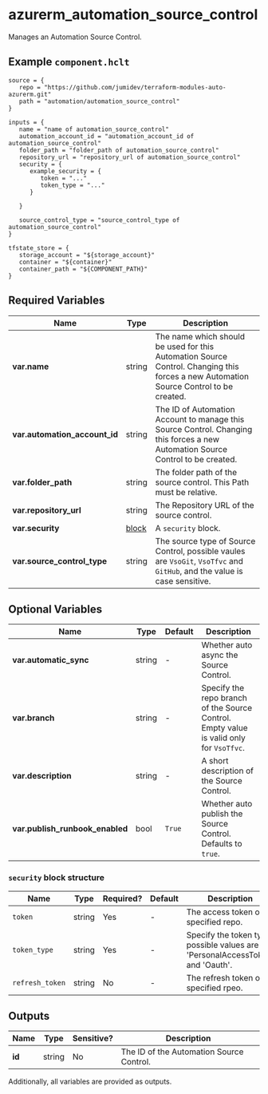 # azurerm_automation_source_control

Manages an Automation Source Control.

## Example `component.hclt`

```hcl
source = {
   repo = "https://github.com/jumidev/terraform-modules-auto-azurerm.git" 
   path = "automation/automation_source_control" 
}

inputs = {
   name = "name of automation_source_control" 
   automation_account_id = "automation_account_id of automation_source_control" 
   folder_path = "folder_path of automation_source_control" 
   repository_url = "repository_url of automation_source_control" 
   security = {
      example_security = {
         token = "..."   
         token_type = "..."   
      }
  
   }
 
   source_control_type = "source_control_type of automation_source_control" 
}

tfstate_store = {
   storage_account = "${storage_account}" 
   container = "${container}" 
   container_path = "${COMPONENT_PATH}" 
}

```

## Required Variables

| Name | Type |  Description |
| ---- | --------- |  ----------- |
| **var.name** | string |  The name which should be used for this Automation Source Control. Changing this forces a new Automation Source Control to be created. | 
| **var.automation_account_id** | string |  The ID of Automation Account to manage this Source Control. Changing this forces a new Automation Source Control to be created. | 
| **var.folder_path** | string |  The folder path of the source control. This Path must be relative. | 
| **var.repository_url** | string |  The Repository URL of the source control. | 
| **var.security** | [block](#security-block-structure) |  A `security` block. | 
| **var.source_control_type** | string |  The source type of Source Control, possible vaules are `VsoGit`, `VsoTfvc` and `GitHub`, and the value is case sensitive. | 

## Optional Variables

| Name | Type |  Default  |  Description |
| ---- | --------- |  ----------- | ----------- |
| **var.automatic_sync** | string |  -  |  Whether auto async the Source Control. | 
| **var.branch** | string |  -  |  Specify the repo branch of the Source Control. Empty value is valid only for `VsoTfvc`. | 
| **var.description** | string |  -  |  A short description of the Source Control. | 
| **var.publish_runbook_enabled** | bool |  `True`  |  Whether auto publish the Source Control. Defaults to `true`. | 

### `security` block structure

| Name | Type | Required? | Default | Description |
| ---- | ---- | --------- | ------- | ----------- |
| `token` | string | Yes | - | The access token of specified repo. |
| `token_type` | string | Yes | - | Specify the token type, possible values are 'PersonalAccessToken' and 'Oauth'. |
| `refresh_token` | string | No | - | The refresh token of specified rpeo. |



## Outputs

| Name | Type | Sensitive? | Description |
| ---- | ---- | --------- | --------- |
| **id** | string | No  | The ID of the Automation Source Control. | 

Additionally, all variables are provided as outputs.
